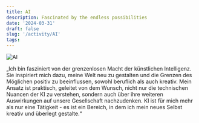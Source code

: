 ```yaml
---
title: AI
description: Fascinated by the endless possibilities
date: '2024-03-31'
draft: false
slug: '/activity/AI'
tags:
---
```


![AI](/KI1.png)

„Ich bin fasziniert von der grenzenlosen Macht der künstlichen Intelligenz. Sie inspiriert mich dazu, meine Welt neu zu gestalten und die Grenzen des Möglichen positiv zu beeinflussen, sowohl beruflich als auch kreativ. Mein Ansatz ist praktisch, geleitet von dem Wunsch, nicht nur die technischen Nuancen der KI zu verstehen, sondern auch über ihre weiteren Auswirkungen auf unsere Gesellschaft nachzudenken. KI ist für mich mehr als nur eine Tätigkeit - es ist ein Bereich, in dem ich mein neues Selbst kreativ und überlegt gestalte.“
